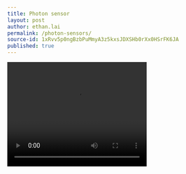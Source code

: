 ```yaml
---
title: Photon sensor
layout: post
author: ethan.lai
permalink: /photon-sensors/
source-id: 1xRvv5p0ngBzbPuMmyA3z5kxsJDXSHb0rXx0HSrFK6JA
published: true
---
```

<video width="320" height="240" controls>

  <source src="/images/[Photonsensor.mp4](https://github.com/Galleonscale/galleonscale.github.io/blob/master/_posts/Photonsensor.mp4.mp4).mp4" type="video/mp4">

Your browser does not support the video tag.

</video>

